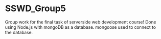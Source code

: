 # SSWD_Group5

Group work for the final task of serverside web development course! Done using Node.js with mongoDB as a database. mongoose used to connect to the database.
